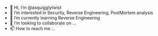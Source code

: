 - 👋 Hi, I’m @asquigglytwist
- 👀 I’m interested in Security, Reverse Engineering, PostMortem analysis
- 🌱 I’m currently learning Reverse Engineering
- 💞️ I’m looking to collaborate on ...
- 📫 How to reach me ...

<!---
asquigglytwist/asquigglytwist is a ✨ special ✨ repository because its `README.md` (this file) appears on your GitHub profile.
You can click the Preview link to take a look at your changes.
--->
